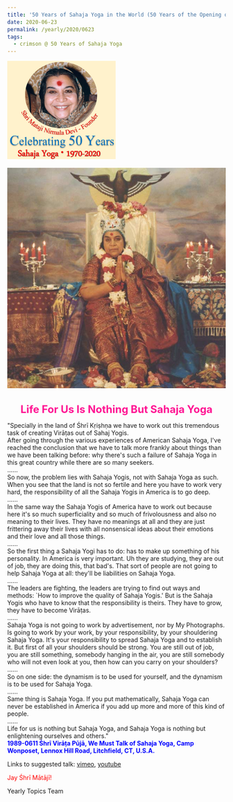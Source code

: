 ```yaml
---
title: '50 Years of Sahaja Yoga in the World (50 Years of the Opening of the Sahasrāra Chakra), Post 20'
date: 2020-06-23
permalink: /yearly/2020/0623
tags:
  - crimson @ 50 Years of Sahaja Yoga
---
```


<div style="text-align: left"><img src="/images/Celebrating50YearsSahajaYoga.png" width="250" /></div><br>

<div style="text-align: center"><img src="/images/image444.jpg" /></div>

<br>
<p style="color:DeepPink; text-align:center">
<font size="+2"><b>Life For Us Is Nothing But Sahaja Yoga</b><br></font>
</p>

<p>
"Specially in the land of Śhrī Kṛiṣhṇa we have to work out this tremendous task of creating Virāṭas out of Sahaj Yogis.<br>
After going through the various experiences of American Sahaja Yoga, I've reached the conclusion that we have to talk more frankly about things than we have been talking before: why there's such a failure of Sahaja Yoga in this great country while there are so many seekers.<br>
......<br>
So now, the problem lies with Sahaja Yogis, not with Sahaja Yoga as such. When you see that the land is not so fertile and here you have to work very hard, the responsibility of all the Sahaja Yogis in America is to go deep.<br>
......<br>
In the same way the Sahaja Yogis of America have to work out because here it's so much superficiality and so much of frivolousness and also no meaning to their lives. They have no meanings at all and they are just frittering away their lives with all nonsensical ideas about their emotions and their love and all those things.<br>
......<br>
So the first thing a Sahaja Yogi has to do: has to make up something of his personality. In America is very important. Uh they are studying, they are out of job, they are doing this, that bad's. That sort of people are not going to help Sahaja Yoga at all: they'll be liabilities on Sahaja Yoga.<br>
......<br>
The leaders are fighting, the leaders are trying to find out ways and methods: `How to improve the quality of Sahaja Yogis.' But is the Sahaja Yogis who have to know that the responsibility is theirs. They have to grow, they have to become Virāṭas.<br>
......<br>
Sahaja Yoga is not going to work by advertisement, nor by My Photographs. Is going to work by your work, by your responsibility, by your shouldering Sahaja Yoga. It's your responsibility to spread Sahaja Yoga and to establish it. But first of all your shoulders should be strong. You are still out of job, you are still something, somebody hanging in the air, you are still somebody who will not even look at you, then how can you carry on your shoulders?<br>
......<br>
So on one side: the dynamism is to be used for yourself, and the dynamism is to be used for Sahaja Yoga.<br>
......<br>
Same thing is Sahaja Yoga. If you put mathematically, Sahaja Yoga can never be established in America if you add up more and more of this kind of people.<br>
......<br>
Life for us is nothing but Sahaja Yoga, and Sahaja Yoga is nothing but enlightening ourselves and others."<br>
<font color="blue"><b>1989-0611 Śhrī Virāṭa Pūjā, We Must Talk of Sahaja Yoga, Camp Wonposet, Lennox Hill Road, Litchfield, CT, U.S.A.</b></font><br>
</p>

Links to suggested talk: <a href="https://vimeo.com/47834627"> vimeo</a>, <a href="https://www.youtube.com/watch?v=5pPxm819a6s"> youtube</a><br>

<p style="color:red;">Jay Śhrī Mātājī!<br></p>

Yearly Topics Team